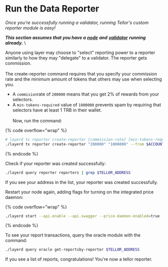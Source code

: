 # Run the Data Reporter

_Once you’re successfully running a validator, running Tellor's custom reporter module is easy!_&#x20;

_**This section assumes that you have a**_ [_**node**_](run-layer/) _**and**_ [_**validator**_](run-a-layer-validator/) _**running already.**_ \


Anyone using layer may choose to "select" reporting power to a reporter similarly to how they may "delegate" to a validator. The reporter gets commission. \
\
The create-reporter command requires that you specify your commission rate and the minimum amount of tokens that others may use when selecting you.&#x20;

* A `commision`rate of `200000` means that you get 2% of rewards from your selectors.
* A `min-tokens-required` value of `1000000` prevents spam by requiring that selectors have at least 1 TRB in their wallet.\
  \
  Now, run the command:

{% code overflow="wrap" %}
```bash
# layerd tx reporter create-reporter [commission-rate] [min-tokens-required] [flags]
./layerd tx reporter create-reporter "200000" "1000000" --from $ACCOUNT_NAME --chain-id layertest-2 --fees 10loya --yes
```
{% endcode %}

Check if your reporter was created successfully:

```sh
./layerd query reporter reporters | grep $TELLOR_ADDRESS
```

If you see your address in the list, your reporter was created successfully.

Restart your node again, adding flags for turning on the integrated price daemon:

{% code overflow="wrap" %}
```bash
./layerd start --api.enable --api.swagger --price-daemon-enabled=true --panic-on-daemon-failure-enabled=false --key-name $ACCOUNT_NAME --home ~/.layer
```
{% endcode %}

To see your report transactions, query the oracle module with the command:

```sh
./layerd query oracle get-reportsby-reporter $TELLOR_ADDRESS
```

If you see a list of reports, congratulations! You're now a tellor reporter.&#x20;
